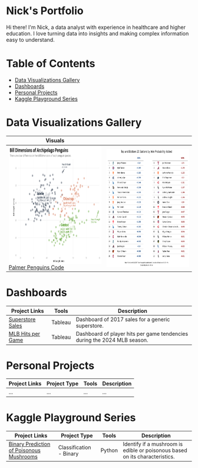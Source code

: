 # Nick's Portfolio

Hi there! I'm Nick, a data analyst with experience in healthcare and higher education. I love turning data into insights and making complex information easy to understand.

# Table of Contents
- [Data Visualizations Gallery](#data-visualizations-gallery)
- [Dashboards](#dashboards)
- [Personal Projects](#personal-projects)
- [Kaggle Playground Series](#kaggle-playground-series)

# Data Visualizations Gallery
| Visuals  |   |
| ---- | ---- |
| <a href="https://github.com/nmartin812/visualizations/blob/main/Palmer%20Penguins.png"><img src="https://github.com/nmartin812/visualizations/blob/main/Palmer%20Penguins.png" align="left" height="320" width="390" ></a> </br> <a href="https://github.com/nmartin812/visualizations/blob/main/Palmer%20Penguins%2020250415.ipynb  " target="_blank">Palmer Penguins Code</a>| <a href="https://github.com/nmartin812/visualizations/blob/main/MLB%20WPA%20Table%20-%20Image.png"><img src="https://github.com/nmartin812/visualizations/blob/main/MLB%20WPA%20Table%20-%20Image.png" align="left" height="320" width="390" ></a>|



# Dashboards
| Project Links  | Tools  |  Description  |
| -------------- | ------------- | ------------- |
| [Superstore Sales](https://public.tableau.com/views/SuperstoreSales_17424875915440/Dashboard1?:language=en-US&:sid=&:redirect=auth&:display_count=n&:origin=viz_share_link) | Tableau | Dashboard of 2017 sales for a generic superstore. |
| [MLB Hits per Game](https://public.tableau.com/views/MLBHitsperGame/Dashboard1?:language=en-US&:sid=&:redirect=auth&:display_count=n&:origin=viz_share_link) | Tableau  | Dashboard of player hits per game tendencies during the 2024 MLB season.  |

# Personal Projects
| Project Links  | Project Type  |  Tools | Description  |
| -------------- | ------------- | ------------- | ------------- |
| ...  | ...  |  ... | ...  |

# Kaggle Playground Series
| Project Links  | Project Type  |  Tools | Description  |
| -------------- | ------------- | ------------- | ------------- |
| [Binary Prediction of Poisonous Mushrooms](https://github.com/nmartin812/projects/blob/main/Binary%20Prediction%20of%20Poisonous%20Mushrooms.ipynb)  | Classification - Binary  | Python  | Identify if a mushroom is edible or poisonous based on its characteristics. |
